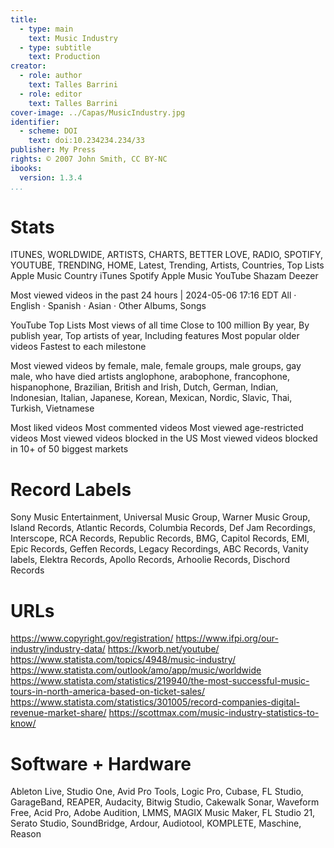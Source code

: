 ```yaml
---
title:
  - type: main
    text: Music Industry
  - type: subtitle
    text: Production
creator:
  - role: author
    text: Talles Barrini
  - role: editor
    text: Talles Barrini
cover-image: ../Capas/MusicIndustry.jpg
identifier:
  - scheme: DOI
    text: doi:10.234234.234/33
publisher: My Press
rights: © 2007 John Smith, CC BY-NC
ibooks:
  version: 1.3.4
...
```



# Stats

ITUNES, WORLDWIDE, ARTISTS, CHARTS, BETTER LOVE, RADIO, SPOTIFY, YOUTUBE, TRENDING, HOME, Latest, Trending, Artists, Countries, Top Lists
Apple Music
Country iTunes  Spotify Apple Music YouTube Shazam  Deezer

Most viewed videos in the past 24 hours | 2024-05-06 17:16 EDT
All · English · Spanish · Asian · Other
Albums, Songs

YouTube Top Lists
Most views of all time
Close to 100 million
By year, By publish year, Top artists of year, Including features
Most popular older videos
Fastest to each milestone

Most viewed videos by female, male, female groups, male groups, gay male, who have died artists
anglophone, arabophone, francophone, hispanophone, Brazilian, British and Irish, Dutch, German, Indian, Indonesian, Italian, Japanese, Korean, Mexican, Nordic, Slavic, Thai, Turkish, Vietnamese

Most liked videos
Most commented videos
Most viewed age-restricted videos
Most viewed videos blocked in the US
Most viewed videos blocked in 10+ of 50 biggest markets

# Record Labels

Sony Music Entertainment, Universal Music Group, Warner Music Group, Island Records, Atlantic Records, Columbia Records, Def Jam Recordings, Interscope, RCA Records, Republic Records, BMG, Capitol Records, EMI, Epic Records, Geffen Records, Legacy Recordings, ABC Records, Vanity labels, Elektra Records, Apollo Records, Arhoolie Records, Dischord Records


# URLs

https://www.copyright.gov/registration/
https://www.ifpi.org/our-industry/industry-data/
https://kworb.net/youtube/
https://www.statista.com/topics/4948/music-industry/
https://www.statista.com/outlook/amo/app/music/worldwide
https://www.statista.com/statistics/219940/the-most-successful-music-tours-in-north-america-based-on-ticket-sales/
https://www.statista.com/statistics/301005/record-companies-digital-revenue-market-share/
https://scottmax.com/music-industry-statistics-to-know/


# Software + Hardware

Ableton Live, Studio One, Avid Pro Tools, Logic Pro, Cubase, FL Studio, GarageBand, REAPER, Audacity, Bitwig Studio, Cakewalk Sonar, Waveform Free, Acid Pro, Adobe Audition, LMMS, MAGIX Music Maker, FL Studio 21, Serato Studio, SoundBridge, Ardour, Audiotool, KOMPLETE, Maschine, Reason